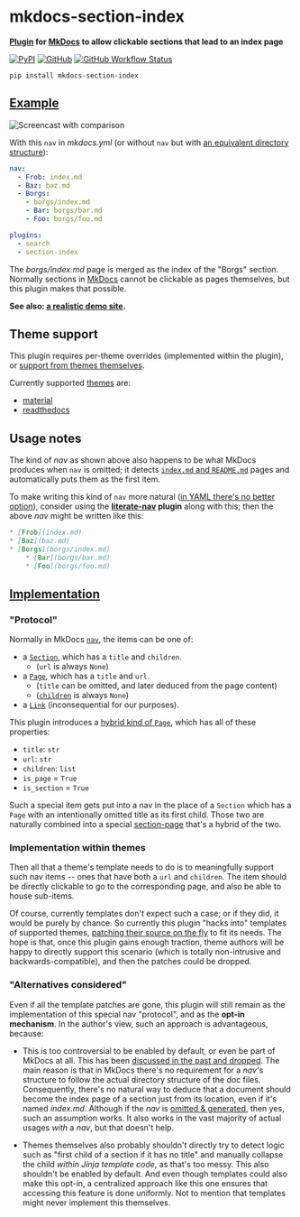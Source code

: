 # mkdocs-section-index

**[Plugin][] for [MkDocs][] to allow clickable sections that lead to an index page**

[![PyPI](https://img.shields.io/pypi/v/mkdocs-section-index)](https://pypi.org/project/mkdocs-section-index/)
[![GitHub](https://img.shields.io/github/license/oprypin/mkdocs-section-index)](https://github.com/oprypin/mkdocs-section-index/blob/master/LICENSE.md)
[![GitHub Workflow Status](https://img.shields.io/github/actions/workflow/status/oprypin/mkdocs-section-index/ci.yml.svg)](https://github.com/oprypin/mkdocs-section-index/actions?query=event%3Apush+branch%3Amaster)

```shell
pip install mkdocs-section-index
```

[mkdocs]: https://www.mkdocs.org/
[plugin]: https://www.mkdocs.org/user-guide/plugins/

## [Example](example/)

![Screencast with comparison](https://user-images.githubusercontent.com/371383/99844559-8c4caa00-2b73-11eb-9e97-fad82447746c.gif)

With this `nav` in *mkdocs.yml* (or without `nav` but with [an equivalent directory structure](example/docs/)):

```yaml
nav:
  - Frob: index.md
  - Baz: baz.md
  - Borgs:
    - borgs/index.md
    - Bar: borgs/bar.md
    - Foo: borgs/foo.md

plugins:
  - search
  - section-index
```

The *borgs/index.md* page is merged as the index of the "Borgs" section. Normally sections in [MkDocs][] cannot be clickable as pages themselves, but this plugin makes that possible.

**See also: [a realistic demo site](https://oprypin.github.io/crystal-book/syntax_and_semantics/literals/).**

## Theme support

This plugin requires per-theme overrides (implemented within the plugin), or [support from themes themselves](#implementation-within-themes).

Currently supported [themes][] are:

* [material](https://github.com/squidfunk/mkdocs-material)
* [readthedocs](https://www.mkdocs.org/user-guide/styling-your-docs/#readthedocs)

[themes]: https://github.com/mkdocs/mkdocs/wiki/MkDocs-Themes

## Usage notes

The kind of *nav* as shown above also happens to be what MkDocs produces when `nav` is omitted; it detects [`index.md` and `README.md`][nav-gen] pages and automatically puts them as the first item.

To make writing this kind of `nav` more natural ([in YAML there's no better option](https://github.com/mkdocs/mkdocs/pull/1042#issuecomment-290787554)), consider using the **[literate-nav][] plugin** along with this; then the above *nav* might be written like this:

```markdown
* [Frob](index.md)
* [Baz](baz.md)
* [Borgs](borgs/index.md)
    * [Bar](borgs/bar.md)
    * [Foo](borgs/foo.md)
```

[literate-nav]: https://oprypin.github.io/mkdocs-literate-nav/

## [Implementation](https://github.com/oprypin/mkdocs-section-index/blob/master/mkdocs_section_index/plugin.py)

### "Protocol"

Normally in MkDocs [`nav`][nav], the items can be one of:

* a [`Section`][Section], which has a `title` and `children`.
    * (`url` is always `None`)
* a [`Page`][Page], which has a `title` and `url`.
    * (`title` can be omitted, and later deduced from the page content)
    * ([`children`][children] is always `None`)
* a [`Link`][Link] (inconsequential for our purposes).

This plugin introduces a [hybrid kind of `Page`](https://github.com/oprypin/mkdocs-section-index/blob/master/mkdocs_section_index/__init__.py), which has all of these properties:

* `title`: `str`
* `url`: `str`
* `children`: `list`
* `is_page` = `True`
* `is_section` = `True`

Such a special item gets put into a nav in the place of a `Section` which has a `Page` with an intentionally omitted title as its first child. Those two are naturally combined into a special [section-page](https://github.com/oprypin/mkdocs-section-index/blob/master/mkdocs_section_index/__init__.py) that's a hybrid of the two.

[nav]: https://www.mkdocs.org/user-guide/custom-themes/#nav
[Section]: https://www.mkdocs.org/user-guide/custom-themes/#section
[Page]: https://www.mkdocs.org/user-guide/custom-themes/#page
[children]: https://github.com/mkdocs/mkdocs/blob/2f833a1a29095733e53a04d062d315629d974ebe/mkdocs/structure/pages.py#L26
[Link]: https://www.mkdocs.org/user-guide/custom-themes/#link

### Implementation within themes

Then all that a theme's template needs to do is to meaningfully support such nav items -- ones that have both a `url` and `children`. The item should be directly clickable to go to the corresponding page, and also be able to house sub-items.

Of course, currently templates don't expect such a case; or if they did, it would be purely by chance. So currently this plugin "hacks into" templates of supported themes, [patching their source on the fly](https://github.com/oprypin/mkdocs-section-index/blob/master/mkdocs_section_index/rewrites.py) to fit its needs. The hope is that, once this plugin gains enough traction, theme authors will be happy to directly support this scenario (which is totally non-intrusive and backwards-compatible), and then the patches could be dropped.

### "Alternatives considered"

Even if all the template patches are gone, this plugin will still remain as the implementation of this special nav "protocol", and as the **opt-in mechanism**. In the author's view, such an approach is advantageous, because:

* This is too controversial to be enabled by default, or even be part of MkDocs at all. This has been [discussed in the past and dropped](https://github.com/mkdocs/mkdocs/pull/1042#issuecomment-260813540). The main reason is that in MkDocs there's no requirement for a *nav*'s structure to follow the actual directory structure of the doc files. Consequently, there's no natural way to deduce that a document should become the index page of a section just from its location, even if it's named *index.md*. Although if the *nav* is [omitted & generated][nav-gen], then yes, such an assumption works. It also works in the vast majority of actual usages *with* a *nav*, but that doesn't help.

* Themes themselves also probably shouldn't directly try to detect logic such as "first child of a section if it has no title" and manually collapse the child *within Jinja template code*, as that's too messy. This also shouldn't be enabled by default. And even though templates could also make this opt-in, a centralized approach like this one ensures that accessing this feature is done uniformly. Not to mention that templates might never implement this themselves.

[nav-gen]: https://www.mkdocs.org/user-guide/writing-your-docs/#configure-pages-and-navigation
